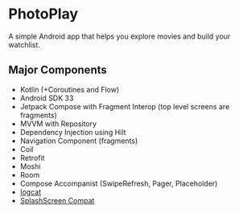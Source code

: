 # PhotoPlay
A simple Android app that helps you explore movies and build your watchlist.

## Major Components
- Kotlin (+Coroutines and Flow)
- Android SDK 33
- Jetpack Compose with Fragment Interop (top level screens are fragments)
- MVVM with Repository
- Dependency Injection using Hilt
- Navigation Component (fragments)
- Coil
- Retrofit
- Moshi
- Room
- Compose Accompanist (SwipeRefresh, Pager, Placeholder)
- [logcat](https://github.com/square/logcat)
- [SplashScreen Compat](https://developer.android.com/develop/ui/views/launch/splash-screen/migrate#migrate_your_splash_screen_implementation)